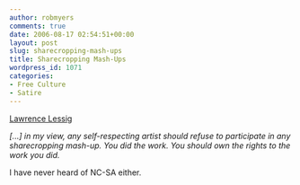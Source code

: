```yaml
---
author: robmyers
comments: true
date: 2006-08-17 02:54:51+00:00
layout: post
slug: sharecropping-mash-ups
title: Sharecropping Mash-Ups
wordpress_id: 1071
categories:
- Free Culture
- Satire
---
```


  
[Lawrence Lessig](http://www.lessig.org/blog/archives/003487.shtml)  


  
_[...] in my view, any self-respecting artist should refuse to participate in any sharecropping mash-up. You did the work. You should own the rights to the work you did._  


  
I have never heard of NC-SA either.  


  


